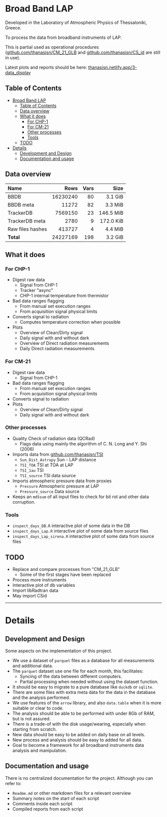 
# Broad Band LAP

Developed in the Laboratory of Atmospheric Physics of Thessaloniki, Greece.

To process the data from broadband instruments of LAP.

This is partial used as operational procedures ([github.com/thanasisn/CM_21_GLB](https://github.com/thanasisn/CM_21_GLB) and [github.com/thanasisn/CS_id](https://github.com/thanasisn/CS_id) are still in use).

Latest plots and reports should be here: [thanasisn.netlify.app/3-data_display](https://thanasisn.netlify.app/3-data_display)


## Table of Contents

<!--ts-->
* [Broad Band LAP](#broad-band-lap)
   * [Table of Contents](#table-of-contents)
   * [Data overview](#data-overview)
   * [What it does](#what-it-does)
      * [For CHP-1](#for-chp-1)
      * [For CM-21](#for-cm-21)
      * [Other processes](#other-processes)
      * [Tools](#tools)
   * [TODO](#todo)
* [Details](#details)
   * [Development and Design](#development-and-design)
   * [Documentation and usage](#documentation-and-usage)

<!-- Created by https://github.com/ekalinin/github-markdown-toc -->
<!-- Added by: athan, at: 2023-11-11T18:09:41 EET -->

<!--te-->


## Data overview



| Name             |     Rows | Vars |      Size |
|:-----------------|---------:|-----:|----------:|
| BBDB             | 16230240 |   80 |   3.1 GiB |
| BBDB meta        |    11272 |   82 |   3.3 MiB |
| TrackerDB        |  7569150 |   23 | 146.5 MiB |
| TrackerDB meta   |     2780 |    9 | 172.0 KiB |
| Raw files hashes |   413727 |    4 |   4.4 MiB |
| **Total**        | 24227169 |  198 |   3.2 GiB |



## What it does

### For CHP-1

- Digest raw data
  - Signal from CHP-1
  - Tracker "async" 
  - CHP-1 internal temperature from thermistor
- Bad data ranges flagging
  - From manual set execution ranges
  - From acquisition signal physical limits
- Converts signal to radiation
  - Computes temperature correction when possible
- Plots
  - Overview of Clean/Dirty signal
  - Daily signal with and without dark
  - Overview of Direct radiation measurements
  - Daily Direct radiation measurements


### For CM-21

- Digest raw data
  - Signal from CHP-1
- Bad data ranges flagging
  - From manual set execution ranges
  - From acquisition signal physical limits
- Converts signal to radiation
- Plots
  - Overview of Clean/Dirty signal
  - Daily signal with and without dark


### Other processes

- Quality Check of radiation data (QCRad)   
  - Flags data using mainly the algorithm of C. N. Long and Y. Shi (2006)
- Imports data from [github.com/thanasisn/TSI](https://github.com/thanasisn/TSI)
  - `Sun_Dist_Astropy` Sun - LAP distance
  - `TSI_TOA`          TSI at TOA at LAP
  - `TSI_1au`          TSI 
  - `TSI_source`       TSI data source
- Imports atmospheric pressure data from proxies
  - `Pressure`         Atmospheric pressure at LAP
  - `Pressure_source`  Data source
- Keeps an `md5sum` of all input files to check for bit rot and other data corruption.


### Tools

- `inspect_days_DB.R`  interactive plot of some data in the DB
- `inspect_days_Lap.R` interactive plot of some data from source files 
- `inspect_days_Lap_sirena.R` interactive plot of some data from source files 


## TODO

- Replace and compare processes from "CM_21_GLB"
  - Some of the first stages have been replaced
- Process more instruments
- Interactive plot of db variables
- Import libRadtran data
- May import CSid

----------------------

# Details

## Development and Design

Some aspects on the implementation of this project.

- We use a dataset of `parquet` files as a database for all measurements and additional data.
- The `parquet` dataset use one file for each month, this facilitates:
  - Syncing of the data between different computers.
  - Partial processing when needed without using the dataset function.
- It should be easy to migrate to a pure database like `duckdb` or `sqlite`.
- There are some files with extra meta data for the data in the database and the analysis performed.
- We use features of the `arrow` library, and also `data.table` when it is more suitable or clear to code.
- The analysis should be able to be performed with under 8Gb of RAM, but is not assured.
- There is a trade-of with the disk usage/wearing, especially when starting from scratch.
- New data should be easy to be added on daily base on all levels.
- New process and analysis should be easy to added for all data.
- Goal to become a framework for all broadband instruments data analysis and manipulation.

## Documentation and usage

There is no centralized documentation for the project. Although you can refer to:

- `Readme.md` or other markdown files for a relevant overview   
- Summary notes on the start of each script
- Comments inside each script
- Compiled reports from each script



